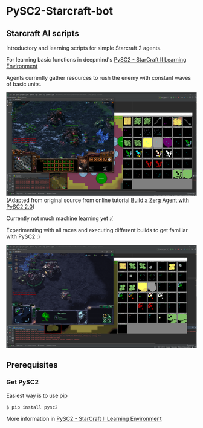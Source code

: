 # PySC2-Starcraft-bot
## Starcraft AI scripts

Introductory and learning scripts for simple Starcraft 2 agents. 

For learning basic functions in deepmind's [PySC2 - StarCraft II Learning Environment](https://github.com/deepmind/pysc2) 

Agents currently gather resources to rush the enemy with constant waves of basic units.

![](images/zergrush.png)
(Adapted from original source from online tutorial [Build a Zerg Agent with PySC2 2.0](https://www.youtube.com/watch?v=Saj-rhXP6tM&))

Currently not much machine learning yet :(

Experimenting with all races and executing different builds to get familiar with PySC2 :)

![](images/terranbuild.png)

## Prerequisites

### Get PySC2

Easiest way is to use pip

```
$ pip install pysc2
```

More information in [PySC2 - StarCraft II Learning Environment](https://github.com/deepmind/pysc2) 
